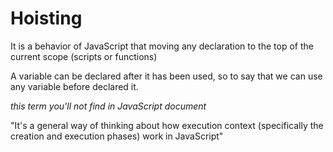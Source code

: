 # Hoisting

It is a behavior of JavaScript that moving any declaration to the top
of the current scope (scripts or functions)

A variable can be declared after it has been used, 
so to say that we can use any variable before declared it.

_this term you'll not find in JavaScript document_

"It's a general way of thinking about how execution context (specifically the creation and execution phases) work in JavaScript"
